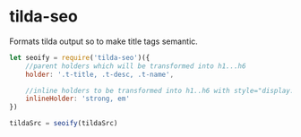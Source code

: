# tilda-seo

Formats tilda output so to make title tags semantic.

```js
let seoify = require('tilda-seo')({
	//parent holders which will be transformed into h1...h6
	holder: '.t-title, .t-desc, .t-name',

	//inline holders to be transformed into h1..h6 with style="display: inline" attr
	inlineHolder: 'strong, em'
})

tildaSrc = seoify(tildaSrc)
```
